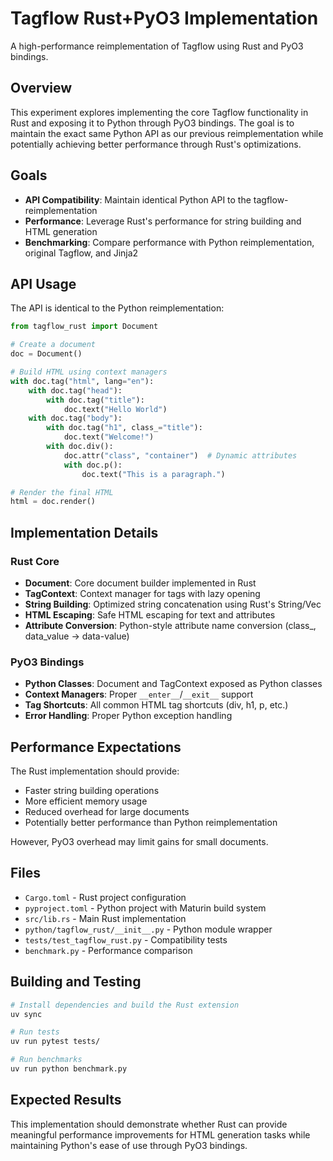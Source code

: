 # Tagflow Rust+PyO3 Implementation

A high-performance reimplementation of Tagflow using Rust and PyO3 bindings.

## Overview

This experiment explores implementing the core Tagflow functionality in Rust and exposing it to Python through PyO3 bindings. The goal is to maintain the exact same Python API as our previous reimplementation while potentially achieving better performance through Rust's optimizations.

## Goals

- **API Compatibility**: Maintain identical Python API to the tagflow-reimplementation
- **Performance**: Leverage Rust's performance for string building and HTML generation
- **Benchmarking**: Compare performance with Python reimplementation, original Tagflow, and Jinja2

## API Usage

The API is identical to the Python reimplementation:

```python
from tagflow_rust import Document

# Create a document
doc = Document()

# Build HTML using context managers
with doc.tag("html", lang="en"):
    with doc.tag("head"):
        with doc.tag("title"):
            doc.text("Hello World")
    with doc.tag("body"):
        with doc.tag("h1", class_="title"):
            doc.text("Welcome!")
        with doc.div():
            doc.attr("class", "container")  # Dynamic attributes
            with doc.p():
                doc.text("This is a paragraph.")

# Render the final HTML
html = doc.render()
```

## Implementation Details

### Rust Core

- **Document**: Core document builder implemented in Rust
- **TagContext**: Context manager for tags with lazy opening
- **String Building**: Optimized string concatenation using Rust's String/Vec<String>
- **HTML Escaping**: Safe HTML escaping for text and attributes
- **Attribute Conversion**: Python-style attribute name conversion (class_, data_value -> data-value)

### PyO3 Bindings

- **Python Classes**: Document and TagContext exposed as Python classes
- **Context Managers**: Proper `__enter__`/`__exit__` support
- **Tag Shortcuts**: All common HTML tag shortcuts (div, h1, p, etc.)
- **Error Handling**: Proper Python exception handling

## Performance Expectations

The Rust implementation should provide:
- Faster string building operations
- More efficient memory usage
- Reduced overhead for large documents
- Potentially better performance than Python reimplementation

However, PyO3 overhead may limit gains for small documents.

## Files

- `Cargo.toml` - Rust project configuration
- `pyproject.toml` - Python project with Maturin build system
- `src/lib.rs` - Main Rust implementation
- `python/tagflow_rust/__init__.py` - Python module wrapper
- `tests/test_tagflow_rust.py` - Compatibility tests
- `benchmark.py` - Performance comparison

## Building and Testing

```bash
# Install dependencies and build the Rust extension
uv sync

# Run tests
uv run pytest tests/

# Run benchmarks
uv run python benchmark.py
```

## Expected Results

This implementation should demonstrate whether Rust can provide meaningful performance improvements for HTML generation tasks while maintaining Python's ease of use through PyO3 bindings.